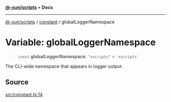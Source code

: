 [**@-xun/scripts**](../../README.md) • **Docs**

***

[@-xun/scripts](../../README.md) / [constant](../README.md) / globalLoggerNamespace

# Variable: globalLoggerNamespace

> `const` **globalLoggerNamespace**: `"xscripts"` = `'xscripts'`

The CLI-wide namespace that appears in logger output.

## Source

[src/constant.ts:14](https://github.com/Xunnamius/xscripts/blob/89d81a3e405096de202bc1f6be61ab5d58fc3e1e/src/constant.ts#L14)
